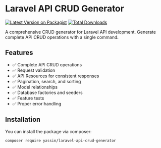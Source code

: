 # Laravel API CRUD Generator

[![Latest Version on Packagist](https://img.shields.io/packagist/v/yassin/laravel-api-crud-generator.svg?style=flat-square)](https://packagist.org/packages/yassin/laravel-api-crud-generator)
[![Total Downloads](https://img.shields.io/packagist/dt/yassin/laravel-api-crud-generator.svg?style=flat-square)](https://packagist.org/packages/yassin/laravel-api-crud-generator)

A comprehensive CRUD generator for Laravel API development. Generate complete API CRUD operations with a single command.

## Features

- ✅ Complete API CRUD operations
- ✅ Request validation
- ✅ API Resources for consistent responses
- ✅ Pagination, search, and sorting
- ✅ Model relationships
- ✅ Database factories and seeders
- ✅ Feature tests
- ✅ Proper error handling

## Installation

You can install the package via composer:

```bash
composer require yassin/laravel-api-crud-generator
